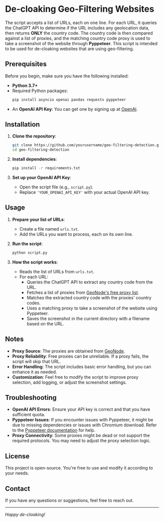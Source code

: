 # De-cloaking Geo-Filtering Websites

The script accepts a list of URLs, each on one line. For each URL, it queries the ChatGPT API to determine if the URL includes any geolocation data, then returns **ONLY** the country code. The country code is then compared against a list of proxies, and the matching country code proxy is used to take a screenshot of the website through **Pyppeteer**. This script is intended to be used for de-cloaking websites that are using geo-filtering.

## Prerequisites

Before you begin, make sure you have the following installed:

- **Python 3.7+**
- Required Python packages:
  ```bash
  pip install asyncio openai pandas requests pyppeteer
  ```
- An **OpenAI API Key**: You can get one by signing up at [OpenAI](https://platform.openai.com/).

## Installation

1. **Clone the repository**:

   ```bash
   git clone https://github.com/yourusername/geo-filtering-detection.git
   cd geo-filtering-detection
   ```

2. **Install dependencies**:

   ```bash
   pip install -r requirements.txt
   ```

3. **Set up your OpenAI API Key**:

   - Open the script file (e.g., `script.py`).
   - Replace `'YOUR_OPENAI_API_KEY'` with your actual OpenAI API key.

## Usage

1. **Prepare your list of URLs**:

   - Create a file named `urls.txt`.
   - Add the URLs you want to process, each on its own line.

2. **Run the script**:

   ```bash
   python script.py
   ```

3. **How the script works**:

   - Reads the list of URLs from `urls.txt`.
   - For each URL:
     - Queries the ChatGPT API to extract any country code from the URL.
     - Fetches a list of proxies from [GeoNode's free proxy list](https://geonode.com/free-proxy-list).
     - Matches the extracted country code with the proxies' country codes.
     - Uses a matching proxy to take a screenshot of the website using Pyppeteer.
     - Saves the screenshot in the current directory with a filename based on the URL.

## Notes

- **Proxy Source**: The proxies are obtained from [GeoNode](https://geonode.com/free-proxy-list).
- **Proxy Reliability**: Free proxies can be unreliable. If a proxy fails, the script will skip that URL.
- **Error Handling**: The script includes basic error handling, but you can enhance it as needed.
- **Customization**: Feel free to modify the script to improve proxy selection, add logging, or adjust the screenshot settings.

## Troubleshooting

- **OpenAI API Errors**: Ensure your API key is correct and that you have sufficient quota.
- **Pyppeteer Issues**: If you encounter issues with Pyppeteer, it might be due to missing dependencies or issues with Chromium download. Refer to the [Pyppeteer documentation](https://pyppeteer.github.io/pyppeteer/) for help.
- **Proxy Connectivity**: Some proxies might be dead or not support the required protocols. You may need to adjust the proxy selection logic.

## License

This project is open-source. You're free to use and modify it according to your needs.

## Contact

If you have any questions or suggestions, feel free to reach out.

---

*Happy de-cloaking!*
